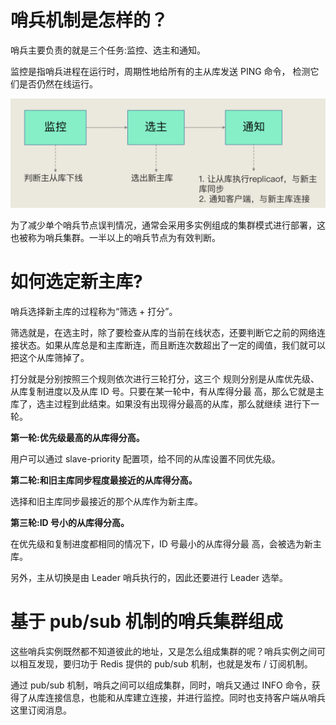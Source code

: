# 哨兵机制是怎样的？

哨兵主要负责的就是三个任务:监控、选主和通知。

监控是指哨兵进程在运行时，周期性地给所有的主从库发送 PING 命令， 检测它们是否仍然在线运行。

![img](./assets/image-20220311092656179.png)

为了减少单个哨兵节点误判情况，通常会采用多实例组成的集群模式进行部署，这也被称为哨兵集群。一半以上的哨兵节点为有效判断。

# 如何选定新主库?

哨兵选择新主库的过程称为“筛选 + 打分”。

筛选就是，在选主时，除了要检查从库的当前在线状态，还要判断它之前的网络连接状态。如果从库总是和主库断连，而且断连次数超出了一定的阈值，我们就可以把这个从库筛掉了。

打分就是分别按照三个规则依次进行三轮打分，这三个 规则分别是从库优先级、从库复制进度以及从库 ID 号。只要在某一轮中，有从库得分最 高，那么它就是主库了，选主过程到此结束。如果没有出现得分最高的从库，那么就继续 进行下一轮。

**第一轮:优先级最高的从库得分高。**

用户可以通过 slave-priority 配置项，给不同的从库设置不同优先级。

**第二轮:和旧主库同步程度最接近的从库得分高。**

选择和旧主库同步最接近的那个从库作为新主库。

**第三轮:ID 号小的从库得分高。**

在优先级和复制进度都相同的情况下，ID 号最小的从库得分最 高，会被选为新主库。

另外，主从切换是由 Leader 哨兵执行的，因此还要进行 Leader 选举。

# 基于 pub/sub 机制的哨兵集群组成

这些哨兵实例既然都不知道彼此的地址，又是怎么组成集群的呢？哨兵实例之间可以相互发现，要归功于 Redis 提供的 pub/sub 机制，也就是发布 / 订阅机制。

通过 pub/sub 机制，哨兵之间可以组成集群，同时，哨兵又通过 INFO 命令，获得了从库连接信息，也能和从库建立连接，并进行监控。同时也支持客户端从哨兵这里订阅消息。











